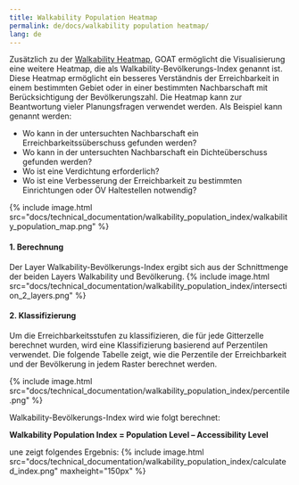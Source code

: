 ```yaml
---
title: Walkability Population Heatmap
permalink: de/docs/walkability population heatmap/
lang: de
---
```


Zusätzlich zu der [Walkability Heatmap](https://www.open-accessibility.org/docs/heatmap/), GOAT ermöglicht die Visualisierung eine weitere Heatmap, die als Walkability-Bevölkerungs-Index genannt ist. Diese Heatmap ermöglicht ein besseres Verständnis der Erreichbarkeit in einem bestimmten Gebiet oder in einer bestimmten Nachbarschaft mit Berücksichtigung der Bevölkerungszahl. Die Heatmap kann zur Beantwortung vieler Planungsfragen verwendet werden. Als Beispiel kann genannt werden:
- Wo kann in der untersuchten Nachbarschaft ein Erreichbarkeitssüberschuss gefunden werden?
- Wo kann in der untersuchten Nachbarschaft ein Dichteüberschuss gefunden werden?
- Wo ist eine Verdichtung erforderlich? 
- Wo ist eine Verbesserung der Erreichbarkeit zu bestimmten Einrichtungen oder ÖV Haltestellen notwendig?

{% include image.html src="docs/technical_documentation/walkability_population_index/walkability_population_map.png" %}

#### 1. Berechnung
Der Layer Walkability-Bevölkerungs-Index ergibt sich aus der Schnittmenge der beiden Layers Walkability und Bevölkerung.
{% include image.html src="docs/technical_documentation/walkability_population_index/intersection_2_layers.png" %}

#### 2. Klassifizierung
Um die Erreichbarkeitsstufen zu klassifizieren, die für jede Gitterzelle berechnet wurden, wird eine Klassifizierung basierend auf Perzentilen verwendet. Die folgende Tabelle zeigt, wie die Perzentile der Erreichbarkeit und der Bevölkerung in jedem Raster berechnet werden.

{% include image.html src="docs/technical_documentation/walkability_population_index/percentile.png" %}

Walkability-Bevölkerungs-Index wird wie folgt berechnet:

<b> Walkability Population Index = Population Level – Accessibility Level </b>

une zeigt folgendes Ergebnis:
{% include image.html src="docs/technical_documentation/walkability_population_index/calculated_index.png" maxheight="150px" %}


